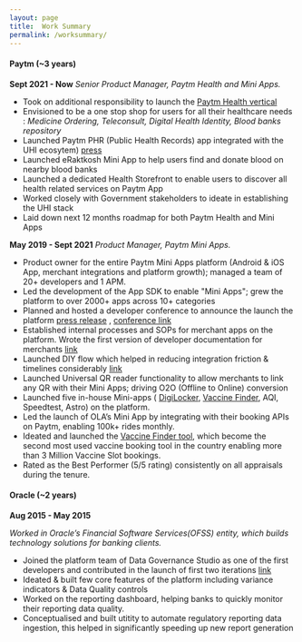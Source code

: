 ```yaml
---
layout: page
title:  Work Summary
permalink: /worksummary/
---
```


#### Paytm (~3 years) ####

 **Sept 2021 - Now**
 *Senior Product Manager, Paytm Health and Mini Apps.*
 
- Took on additional responsibility to launch the [Paytm Health vertical](https://twitter.com/Paytm/status/1479712862746517506) 
- Envisioned to be a one stop shop for users for all their healthcare needs : *Medicine Ordering, Teleconsult, Digital Health Identity, Blood banks repository* 
- Launched Paytm PHR (Public Health Records) app integrated with the UHI ecosytem) [press](https://www.livemint.com/technology/paytm-users-can-now-create-their-health-id-know-its-benefits-11640596211499.html)
- Launched eRaktkosh Mini App to help users find and donate blood on nearby blood banks
- Launched a dedicated Health Storefront to enable users to discover all health related services on Paytm App
- Worked closely with Government stakeholders to ideate in establishing the UHI stack
- Laid down next 12 months roadmap for both Paytm Health and Mini Apps

**May 2019 - Sept 2021**
*Product Manager, Paytm Mini Apps.* 

  - Product owner for the entire Paytm Mini Apps platform (Android & iOS App, merchant integrations and platform growth); managed a team of 20+ developers and 1 APM.
  - Led the development of the App SDK to enable "Mini Apps"; grew the platform to over 2000+ apps across 10+ categories
  - Planned and hosted a developer conference to announce the launch the platform [press release](https://www.livemint.com/technology/apps/paytm-announces-mini-apps-developers-conference-on-8-october-11601965880559.html) , [conference link](https://www.youtube.com/watch?v=nuK7Ct59Vyk&t=3162s)
  - Established internal processes and SOPs for merchant apps on the platform. Wrote the first version of developer documentation for merchants [link](https://business.paytm.com/docs/miniprograms/overview/)
  - Launched DIY flow which helped in reducing integration friction & timelines considerably [link](https://www.youtube.com/watch?v=W0qN81dujfs)
  - Launched Universal QR reader functionality to allow merchants to link any QR with their Mini Apps; driving O2O (Offline to Online) conversion
  - Launched five in-house Mini-apps ( [DigiLocker](https://www.hindustantimes.com/business/paytm-integrates-digilocker-brings-access-to-documents-on-its-app-101634105338544.html), [Vaccine Finder](https://www.livemint.com/technology/apps/want-to-book-covid-19-vaccination-slots-on-paytm-here-s-how-11624093960278.html), AQI, Speedtest, Astro) on the platform.
  - Led the launch of OLA’s Mini App by integrating with their booking APIs on Paytm, enabling 100k+ rides monthly.
 - Ideated and launched the [Vaccine Finder tool](https://product-noob.github.io/Journey-to-create-the-Covid-Slot-Finder-Tool/), which become the second most used vaccine booking tool in the country enabling more than 3 Million Vaccine Slot bookings.
 - Rated as the Best Performer (5/5 rating) consistently on all appraisals during the tenure.


#### Oracle (~2 years) ####

**Aug 2015 - May 2015**

*Worked in Oracle’s Financial Software Services(OFSS) entity, which builds technology solutions for banking clients.*

  - Joined the platform team of Data Governance Studio as one of the first developers and contributed in the launch of first two iterations [link](https://www.oracle.com/a/ocom/docs/industries/financial-services/ds-ofs-dgrr-3714726.pdf)
  - Ideated & built few core features of the platform including variance indicators & Data Quality controls 
  - Worked on the reporting dashboard, helping banks to quickly monitor their reporting data quality.
  - Conceptualised and built utitity to automate regulatory reporting data ingestion, this helped in significantly speeding up new report generation
  
